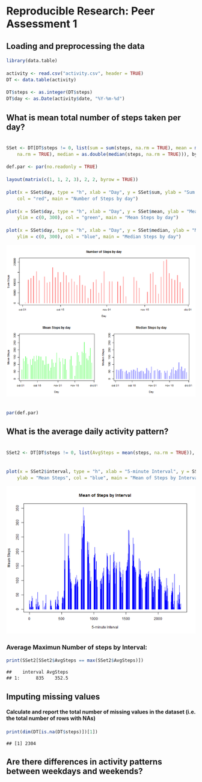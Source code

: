 # Reproducible Research: Peer Assessment 1


## Loading and preprocessing the data

```r
library(data.table)

activity <- read.csv("activity.csv", header = TRUE)
DT <- data.table(activity)

DT$steps <- as.integer(DT$steps)
DT$day <- as.Date(activity$date, "%Y-%m-%d")
```



## What is mean total number of steps taken per day?

```r

SSet <- DT[DT$steps != 0, list(sum = sum(steps, na.rm = TRUE), mean = mean(steps, 
    na.rm = TRUE), median = as.double(median(steps, na.rm = TRUE))), by = day]

def.par <- par(no.readonly = TRUE)

layout(matrix(c(1, 1, 2, 3), 2, 2, byrow = TRUE))

plot(x = SSet$day, type = "h", xlab = "Day", y = SSet$sum, ylab = "Sum Steps", 
    col = "red", main = "Number of Steps by day")

plot(x = SSet$day, type = "h", xlab = "Day", y = SSet$mean, ylab = "Mean Steps", 
    ylim = c(0, 300), col = "green", main = "Mean Steps by day")

plot(x = SSet$day, type = "h", xlab = "Day", y = SSet$median, ylab = "Median Steps", 
    ylim = c(0, 300), col = "blue", main = "Median Steps by day")
```

![plot of chunk unnamed-chunk-2](figure/unnamed-chunk-2.png) 

```r

par(def.par)
```


## What is the average daily activity pattern?

```r

SSet2 <- DT[DT$steps != 0, list(AvgSteps = mean(steps, na.rm = TRUE)), by = interval]


plot(x = SSet2$interval, type = "h", xlab = "5-minute Interval", y = SSet2$AvgSteps, 
    ylab = "Mean Steps", col = "blue", main = "Mean of Steps by Interval")
```

![plot of chunk unnamed-chunk-3](figure/unnamed-chunk-3.png) 


### Average Maximun Number of steps by Interval:

```r
print(SSet2[SSet2$AvgSteps == max(SSet2$AvgSteps)])
```

```
##    interval AvgSteps
## 1:      835    352.5
```

## Imputing missing values
#### Calculate and report the total number of missing values in the dataset (i.e. the total number of rows with NAs)


```r
print(dim(DT[is.na(DT$steps)])[1])
```

```
## [1] 2304
```



## Are there differences in activity patterns between weekdays and weekends?
